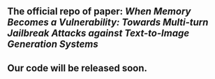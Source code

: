 ## The official repo of paper: *When Memory Becomes a Vulnerability: Towards Multi-turn Jailbreak Attacks against Text-to-Image Generation Systems*

## Our code will be released soon.
